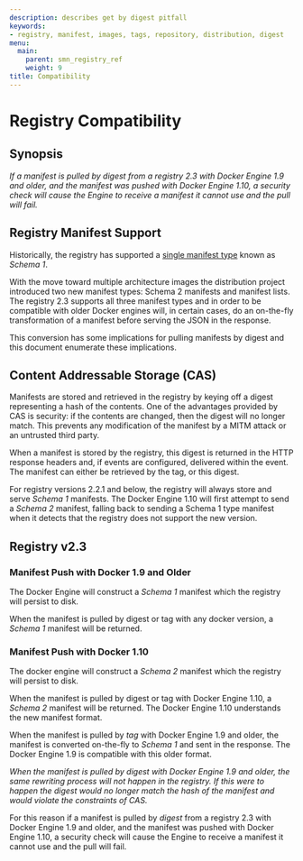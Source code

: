 ```yaml
---
description: describes get by digest pitfall
keywords:
- registry, manifest, images, tags, repository, distribution, digest
menu:
  main:
    parent: smn_registry_ref
    weight: 9
title: Compatibility
---
```


# Registry Compatibility

## Synopsis
*If a manifest is pulled by _digest_ from a registry 2.3 with Docker Engine 1.9
and older, and the manifest was pushed with Docker Engine 1.10, a security check
will cause the Engine to receive a manifest it cannot use and the pull will fail.*

## Registry Manifest Support

Historically, the registry has supported a [single manifest type](./spec/manifest-v2-1.md)
known as _Schema 1_.

With the move toward multiple architecture images the distribution project
introduced two new manifest types:  Schema 2 manifests and manifest lists.  The
registry 2.3 supports all three manifest types and in order to be compatible
with older Docker engines will, in certain cases, do an on-the-fly
transformation of a manifest before serving the JSON in the response.

This conversion has some implications for pulling manifests by digest and this
document enumerate these implications.


## Content Addressable Storage (CAS)

Manifests are stored and retrieved in the registry by keying off a digest
representing a hash of the contents.  One of the advantages provided by CAS is
security: if the contents are changed, then the digest will no longer match.
This prevents any modification of the manifest by a MITM attack or an untrusted
third party.

When a manifest is stored by the registry, this digest is returned in the HTTP
response headers and, if events are configured, delivered within the event.  The
manifest can either be retrieved by the tag, or this digest.

For registry versions 2.2.1 and below, the registry will always store and
serve _Schema 1_ manifests.  The Docker Engine 1.10 will first
attempt to send a _Schema 2_ manifest, falling back to sending a
Schema 1 type manifest when it detects that the registry does not
support the new version.


## Registry v2.3

### Manifest Push with Docker 1.9 and Older

The Docker Engine will construct a _Schema 1_ manifest which the
registry will persist to disk.

When the manifest is pulled by digest or tag with any docker version, a
_Schema 1_ manifest will be returned.

### Manifest Push with Docker 1.10

The docker engine will construct a _Schema 2_ manifest which the
registry will persist to disk.

When the manifest is pulled by digest or tag with Docker Engine 1.10, a
_Schema 2_ manifest will be returned.  The Docker Engine 1.10
understands the new manifest format.

When the manifest is pulled by *tag* with Docker Engine 1.9 and older, the
manifest is converted on-the-fly to _Schema 1_ and sent in the
response.  The Docker Engine 1.9 is compatible with this older format.

*When the manifest is pulled by _digest_ with Docker Engine 1.9 and older, the
same rewriting process will not happen in the registry.  If this were to happen
the digest would no longer match the hash of the manifest and would violate the
constraints of CAS.*

For this reason if a manifest is pulled by _digest_ from a registry 2.3 with Docker
Engine 1.9 and older, and the manifest was pushed with Docker Engine 1.10, a
security check will cause the Engine to receive a manifest it cannot use and the
pull will fail.
